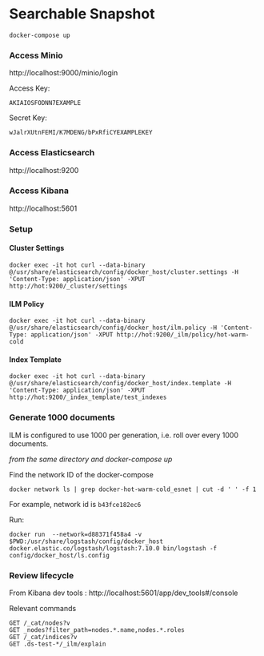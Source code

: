 # Searchable Snapshot
```
docker-compose up
```
### Access Minio

http://localhost:9000/minio/login

Access Key:
```
AKIAIOSFODNN7EXAMPLE
```
Secret Key:
```
wJalrXUtnFEMI/K7MDENG/bPxRfiCYEXAMPLEKEY
```

### Access Elasticsearch 

http://localhost:9200

### Access Kibana

http://localhost:5601

### Setup

#### Cluster Settings
```
docker exec -it hot curl --data-binary @/usr/share/elasticsearch/config/docker_host/cluster.settings -H 'Content-Type: application/json' -XPUT http://hot:9200/_cluster/settings
```

#### ILM Policy

```
docker exec -it hot curl --data-binary @/usr/share/elasticsearch/config/docker_host/ilm.policy -H 'Content-Type: application/json' -XPUT http://hot:9200/_ilm/policy/hot-warm-cold 
```

#### Index Template

```
docker exec -it hot curl --data-binary @/usr/share/elasticsearch/config/docker_host/index.template -H 'Content-Type: application/json' -XPUT http://hot:9200/_index_template/test_indexes
```

### Generate 1000 documents

ILM is configured to use 1000 per generation, i.e. roll over every 1000 documents. 

_from the same directory and docker-compose up_

Find the network ID of the docker-compose

```
docker network ls | grep docker-hot-warm-cold_esnet | cut -d ' ' -f 1
```

For example, network id is `b43fce182ec6`

Run:
```
docker run  --network=d88371f458a4 -v $PWD:/usr/share/logstash/config/docker_host docker.elastic.co/logstash/logstash:7.10.0 bin/logstash -f config/docker_host/ls.config 
```

### Review lifecycle 

From Kibana dev tools : http://localhost:5601/app/dev_tools#/console

Relevant commands

```
GET /_cat/nodes?v
GET _nodes?filter_path=nodes.*.name,nodes.*.roles
GET /_cat/indices?v
GET .ds-test-*/_ilm/explain


```
